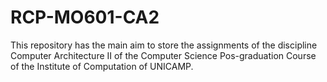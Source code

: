 # RCP-MO601-CA2
This repository has the main aim to store the assignments of the discipline Computer Architecture II of the Computer Science Pos-graduation Course of the Institute of Computation of UNICAMP.
